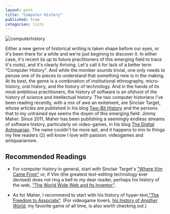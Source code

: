```yaml
---
layout: post
title: "Computer History"
published: true
categories: lists
---
```


![computerhistory](https://public-media.smithsonianmag.com/filer/101-Objects-Invention-Eniac-Computer-631.jpg)

Either a new genre of historical writing is taken shape before our eyes, or it's been there for a while and we're just begining to discover it. In either case, it's recent (is up to future practitioners of this emerging field to trace it's roots), and it's clearly thriving. Let's call it for lack of a better term "Computer History". And while the moniker sounds trivial, one only needs to peruse one of its pieces to understand that something new is in the making. At its best, the genre is a combination of institutional ethnography, micro-history, oral history, and the history of technology. And in the hands of its most ambitious practitioners, the history of software is an ofshoot of the history of science and intellectual history. The two computer historians I've been reading recently, with a mix of awe an exitement, are Sinclair Target, whose articles are published in his blog [Two-Bit History](https://twobithistory.org) and the persons that to my untrained eye seems the doyen of this emerging field: Jimmy Maher. Since 2011, Maher has been publishing a seemingly endless streams of software history, particularly on video-games, in his blog [The Digital Antiquarian](https://www.filfre.net). The name couldn't be more apt, and it happens to mix to things my few readers (2) will know I love with passion: videogames and antiquarianism.

## Recommended Readings

- For computer history in general, start with Sinclair Target's ["Where Vim Came From"](https://twobithistory.org/2018/08/05/where-vim-came-from.html) or, if Vim (the greatest text-editing technology ever devised) does not ring a bell to my dear reader, perhaps his history of the web, ["The World Wide Web and Its Inventor"](https://twobithistory.org/2018/06/10/birth-of-the-web.html). 

- As for Maher, I recommend to start with his history of hyper-text,["The Freedom to Associate"](https://www.filfre.net/2016/09/the-freedom-to-associate/). (For videogame lovers, [his history of *Another World*](https://www.filfre.net/2018/06/another-world/), my favorite game of all time, is also worth checking out.) 
